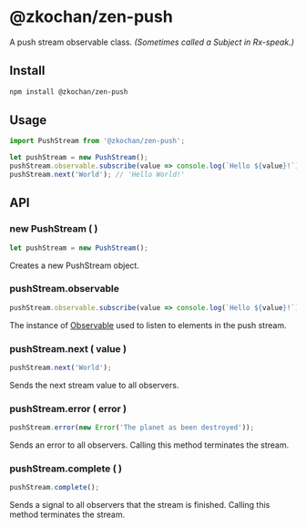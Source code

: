 # @zkochan/zen-push

A push stream observable class. *(Sometimes called a Subject in Rx-speak.)*

## Install

```sh
npm install @zkochan/zen-push
```

## Usage

```js
import PushStream from '@zkochan/zen-push';

let pushStream = new PushStream();
pushStream.observable.subscribe(value => console.log(`Hello ${value}!`));
pushStream.next('World'); // 'Hello World!'
```

## API

### new PushStream ( )

```js
let pushStream = new PushStream();
```

Creates a new PushStream object.

### pushStream.observable

```js
pushStream.observable.subscribe(value => console.log(`Hello ${value}!`));
```

The instance of [Observable](https://github.com/tc39/proposal-observable) used to listen to elements in the push stream.

### pushStream.next ( value )

```js
pushStream.next('World');
```

Sends the next stream value to all observers.

### pushStream.error ( error )

```js
pushStream.error(new Error('The planet as been destroyed'));
```

Sends an error to all observers. Calling this method terminates the stream.

### pushStream.complete ( )

```js
pushStream.complete();
```

Sends a signal to all observers that the stream is finished. Calling this method terminates the stream.
